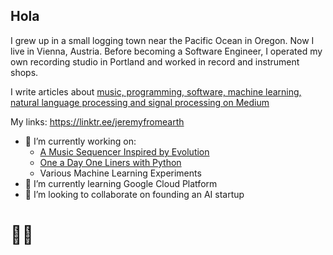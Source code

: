 ## Hola
I grew up in a small logging town near the Pacific Ocean in Oregon. Now I live in Vienna, Austria. Before becoming a Software Engineer, I operated my own recording studio in Portland and worked in record and instrument shops.

I write articles about [music, programming, software, machine learning, natural language processing and signal processing on Medium](https://medium.com/@jeremyfromearth)

My links:
https://linktr.ee/jeremyfromearth

- 🔭 I’m currently working on:
  - [A Music Sequencer Inspired by Evolution](https://jeremyfromearth.medium.com/new-project-genome-audio-tool-2bc7da4f2723)
  - [One a Day One Liners with Python](https://github.com/jeremyfromearth/one-a-day-one-liners-python)
  - Various Machine Learning Experiments
- 🌱 I’m currently learning Google Cloud Platform
- 👯 I’m looking to collaborate on founding an AI startup

# 🖖🏻
